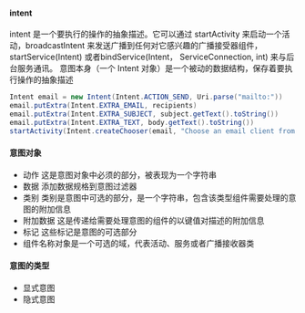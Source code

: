 #### intent
intent 是一个要执行的操作的抽象描述。它可以通过 startActivity 来启动一个活动，broadcastIntent 来发送广播到任何对它感兴趣的广播接受器组件，startService(Intent) 或者bindService(Intent， ServiceConnection, int) 来与后台服务通讯。
意图本身（一个 Intent 对象）是一个被动的数据结构，保存着要执行操作的抽象描述

```java
Intent email = new Intent(Intent.ACTION_SEND, Uri.parse("mailto:"))
email.putExtra(Intent.EXTRA_EMAIL, recipients)
email.putExtra(Intent.EXTRA_SUBJECT, subject.getText().toString())
email.putExtra(Intent.EXTRA_TEXT, body.getText().toString())
startActivity(Intent.createChooser(email, "Choose an email client from..."))
```

#### 意图对象
- 动作 这是意图对象中必须的部分，被表现为一个字符串
- 数据 添加数据规格到意图过滤器
- 类别 类别是意图中可选的部分，是一个字符串，包含该类型组件需要处理的意图的附加信息
- 附加数据 这是传递给需要处理意图的组件的以键值对描述的附加信息
- 标记 这些标记是意图的可选部分
- 组件名称对象是一个可选的域，代表活动、服务或者广播接收器类

#### 意图的类型
- 显式意图
- 隐式意图
